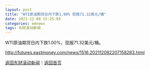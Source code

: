 ```yaml
---
layout: post
title: "WTI原油期货日内下跌1.00% 现报71.32美元/桶"
date: 2021-12-08 15:25:03
categories: emnews
tags: 东财滚动新闻
---
```


WTI原油期货日内下跌1.00%，现报71.32美元/桶。

<http://futures.eastmoney.com/news/1516,202112082207158283.html>

[返回东财滚动新闻](//finews.withounder.com/emnews/)｜[返回首页](//finews.withounder.com/)